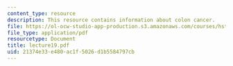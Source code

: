 ```yaml
---
content_type: resource
description: This resource contains information about colon cancer.
file: https://ol-ocw-studio-app-production.s3.amazonaws.com/courses/hst-161-molecular-biology-and-genetics-in-modern-medicine-fall-2007/21374e33e480ac1f5026d1b5584797cb_lecture19.pdf
file_type: application/pdf
resourcetype: Document
title: lecture19.pdf
uid: 21374e33-e480-ac1f-5026-d1b5584797cb
---
```

